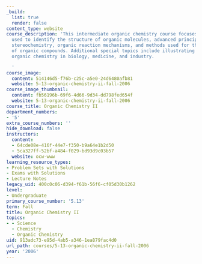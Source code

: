 ```yaml
---
_build:
  list: true
  render: false
content_type: website
course_description: 'This intermediate organic chemistry course focuses on the methods
  used to identify the structure of organic molecules, advanced principles of organic
  stereochemistry, organic reaction mechanisms, and methods used for the synthesis
  of organic compounds. Additional special topics include illustrating the role of
  organic chemistry in biology, medicine, and industry.

  '
course_image:
  content: 514146d5-f76b-c25c-a5e0-24d6480afb81
  website: 5-13-organic-chemistry-ii-fall-2006
course_image_thumbnail:
  content: fb56196b-69f6-4d66-9d34-dd798fed654f
  website: 5-13-organic-chemistry-ii-fall-2006
course_title: Organic Chemistry II
department_numbers:
- '5'
extra_course_numbers: ''
hide_download: false
instructors:
  content:
  - 64cde08e-416f-44e7-f350-b9a64e1b2d50
  - 5ca327ff-52bf-a484-f029-bd93d9c03b57
  website: ocw-www
learning_resource_types:
- Problem Sets with Solutions
- Exams with Solutions
- Lecture Notes
legacy_uid: 400c0c06-d394-f61b-56f6-cf05d30b1262
level:
- Undergraduate
primary_course_number: '5.13'
term: Fall
title: Organic Chemistry II
topics:
- - Science
  - Chemistry
  - Organic Chemistry
uid: 913adc73-e95d-4ab5-a346-1ea879fac4d0
url_path: courses/5-13-organic-chemistry-ii-fall-2006
year: '2006'
---
```

